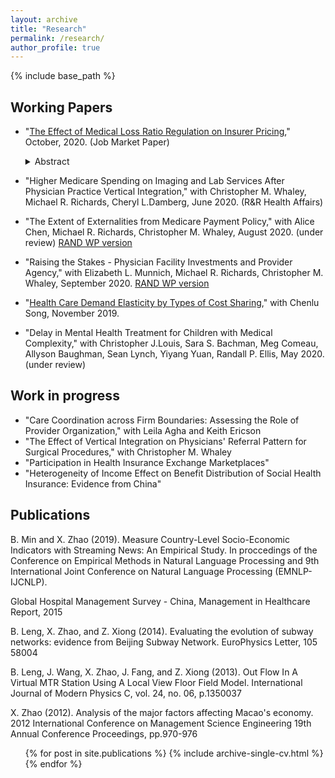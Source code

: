 ```yaml
---
layout: archive
title: "Research"
permalink: /research/
author_profile: true
---
```


{% include base_path %}

## Working Papers
* "[The Effect of Medical Loss Ratio Regulation on Insurer Pricing](https://xiaoxizhao.github.io/files/JMP_XiaoxiZhao.pdf)," October, 2020. (Job Market Paper)

  <details>
    <summary>Abstract</summary>
  The Affordable Care Act Medical Loss Ratio (MLR) regulation limits insurers' profit by setting a minimum requirement on the ratio of medical spending to premium revenue. However, this regulation may undermine the incentives for insurers to bargain for lower prices when negotiating prices with health care providers.  In this paper, I build a bargaining model of how the MLR constraint affects price negotiation between insurers and providers. This model illustrates the insurer trade-off between lower premiums and higher service prices and reveals how bargaining for lower prices is reduced. Predictions from the model are tested in a structural model of MLR regulation on negotiated prices and insurers' costs using data from the individual Health Insurance Exchange Marketplace. Estimated demand, cost, and bargaining parameters are then used to calculate welfare effects, which suggest that the MLR regulation led to higher health service prices and higher out-of-pocket payment.

  </details>

* "Higher Medicare Spending on Imaging and Lab Services After Physician Practice Vertical Integration," with Christopher M. Whaley, Michael R. Richards, Cheryl L.Damberg, June 2020. (R&R Health Affairs)
* "The Extent of Externalities from Medicare Payment Policy," with Alice Chen, Michael R. Richards, Christopher M. Whaley, August 2020. (under review) [RAND WP version](https://www.rand.org/pubs/working_papers/WRA621-3.html)
* "Raising the Stakes - Physician Facility Investments and Provider Agency," with Elizabeth L. Munnich, Michael R. Richards, Christopher M. Whaley, September 2020. [RAND WP version](https://www.rand.org/pubs/working_papers/WRA621-4.html)
* "[Health Care Demand Elasticity by Types of Cost Sharing](https://drive.google.com/file/d/1VIUUZ4iqUtm8VmoAACkQi6k3vHw7C-EA/view)," with Chenlu Song, November 2019.
* "Delay in Mental Health Treatment for Children with Medical Complexity," with Christopher J.Louis, Sara S. Bachman, Meg Comeau, Allyson Baughman, Sean Lynch, Yiyang Yuan, Randall P. Ellis, May 2020. (under review)

## Work in progress
* "Care Coordination across Firm Boundaries: Assessing the Role of Provider Organization," with Leila Agha and Keith Ericson
* "The Effect of Vertical Integration on Physicians' Referral Pattern for Surgical Procedures," with Christopher M. Whaley
* "Participation in Health Insurance Exchange Marketplaces"
* "Heterogeneity of Income Effect on Benefit Distribution of Social Health Insurance: Evidence from China"


  
## Publications

B. Min and X. Zhao (2019). Measure Country-Level Socio-Economic Indicators with Streaming News: An Empirical Study. In proccedings of the Conference on Empirical Methods in Natural Language Processing and 9th International Joint Conference on Natural Language Processing (EMNLP-IJCNLP).

Global Hospital Management Survey - China, Management in Healthcare Report, 2015

B. Leng, X. Zhao, and Z. Xiong (2014). Evaluating the evolution of subway networks: evidence from Beijing Subway Network. EuroPhysics Letter, 105 58004

B. Leng, J. Wang, X. Zhao, J. Fang, and Z. Xiong (2013). Out Flow In A Virtual MTR Station Using A Local View Floor Field Model. International Journal of Modern Physics C, vol. 24, no. 06, p.1350037

X. Zhao (2012). Analysis of the major factors affecting Macao's economy. 2012 International Conference on Management Science Engineering 19th Annual Conference Proceedings, pp.970-976

  <ul>{% for post in site.publications %}
    {% include archive-single-cv.html %}
  {% endfor %}</ul>
   
